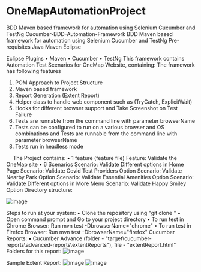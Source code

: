 # OneMapAutomationProject
BDD Maven based framework for automation using Selenium Cucumber and TestNg
Cucumber-BDD-Automation-Framework
BDD Maven based framework for automation using Selenium Cucumber and TestNg
Pre-requisites
Java
Maven
Eclipse

Eclipse Plugins
•	Maven
•	Cucumber
•	TestNg
This framework contains Automation Test Scenarios for OneMap Website, containing:
The framework has following features
1.	POM Approach to Project Structure
2.	Maven based framework
3.	Report Generation (Extent Report)
4.	Helper class to handle web component such as (TryCatch, ExplicitWait)
5.	Hooks for different browser support and Take Screenshot on Test Failure
6.	Tests are runnable from the command line with parameter browserName
7.	Tests can be configured to run on a various browser and OS combinations and Tests are runnable from the command line with parameter browserName
8.	Tests run in headless mode

 
The Project contains:
•	1 feature (feature file)
Feature: Validate the OneMap site
•	6 Scenarios
Scenario: Validate Different options in Home Page
Scenario: Validate Covid Test Providers Option
Scenario: Validate Nearby Park Option
Scenario: Validate Essential Amenities Option
Scenario: Validate Different options in More Menu
Scenario: Validate Happy Smiley Option
Directory structure:
 

![image](https://user-images.githubusercontent.com/86979987/124560934-f859f500-de5a-11eb-96d9-cc895e9c0c42.png)

Steps to run at your system:
•	Clone the repository using "git clone "
•	Open command prompt and Go to your project directory 
•	To run test in Chrome Browser: Run mvn test -DbrowserName="chrome"
•	To run test in Firefox Browser: Run mvn test -DbrowserName="firefox"
Cucumber Reports: 
•	Cucumber Advance (folder - "target\cucumber-reports\advanced-reports\extentReports"), file - "extentReport.html"
Folders for this report:
![image](https://user-images.githubusercontent.com/86979987/124560992-04de4d80-de5b-11eb-96a9-75ad6984173d.png)

Sample Extent Report:
![image](https://user-images.githubusercontent.com/86979987/124561027-1162a600-de5b-11eb-843e-12a7af8d411a.png)
![image](https://user-images.githubusercontent.com/86979987/124561043-158ec380-de5b-11eb-93b2-cb7a8ec4e3ec.png)
